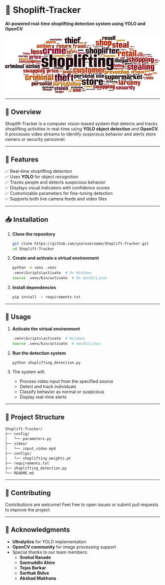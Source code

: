 # 🛒 **Shoplift-Tracker**  

**AI-powered real-time shoplifting detection system using YOLO and OpenCV**  

<p align="center">
  <img src="IMG.webp" alt="Emotion Analysis" width="700" hight = 500>
</p>

---

## 🚀 **Overview**
Shoplift-Tracker is a computer vision-based system that detects and tracks shoplifting activities in real-time using **YOLO object detection** and **OpenCV**. It processes video streams to identify suspicious behavior and alerts store owners or security personnel.  

---

## 📌 **Features**
✅ Real-time shoplifting detection  
✅ Uses **YOLO** for object recognition  
✅ Tracks people and detects suspicious behavior  
✅ Displays visual indicators with confidence scores  
✅ Customizable parameters for fine-tuning detection  
✅ Supports both live camera feeds and video files  

---

## 📥 **Installation**

1. **Clone the repository**
   ```bash
   git clone https://github.com/yourusername/Shoplift-Tracker.git
   cd Shoplift-Tracker
   ```

2. **Create and activate a virtual environment**
   ```bash
   python -m venv .venv
   .venv\Scripts\activate  # On Windows
   source .venv/bin/activate  # On macOS/Linux
   ```

3. **Install dependencies**
   ```bash
   pip install -r requirements.txt
   ```

---

## 🎥 **Usage**

1. **Activate the virtual environment**
   ```bash
   .venv\Scripts\activate  # Windows
   source .venv/bin/activate  # macOS/Linux
   ```

2. **Run the detection system**
   ```bash
   python shoplifting_detection.py
   ```

3. The system will:
   - Process video input from the specified source
   - Detect and track individuals
   - Classify behavior as normal or suspicious
   - Display real-time alerts

---

## 📂 **Project Structure**
```
Shoplift-Tracker/
├── config/
│   └── parameters.py
├── video/
│   └── input_video.mp4
├── configs/
│   └── shoplifting_weights.pt
├── requirements.txt
├── shoplifting_detection.py
└── README.md
```

---

## 🤝 **Contributing**
Contributions are welcome! Feel free to open issues or submit pull requests to improve the project.

---

## 🙏 **Acknowledgments**
- **Ultralytics** for YOLO implementation
- **OpenCV community** for image processing support
- Special thanks to our team members:
  - **Snehal Ranade**
  - **Samruddhi Ahire**
  - **Tejas Borkar**
  - **Sarthak Bidve**
  - **Akshad Makhana**

